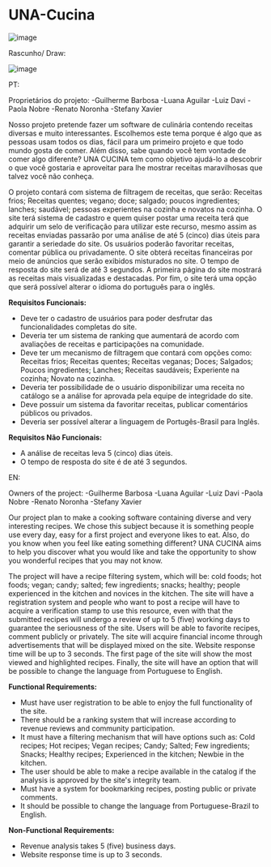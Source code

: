 # UNA-Cucina


![image](https://github.com/renatonoronha/UNA-Cucina/assets/132279548/433dacba-0ca8-49a7-9c87-6b84b468eb14)


Rascunho/ Draw:

![image](https://github.com/renatonoronha/UNA-Cucina/assets/132279548/95c6b9d4-0925-4011-b9f9-ba3426bb3957)


PT: 

Proprietários do projeto:
-Guilherme Barbosa
-Luana Aguilar
-Luiz Davi
-Paola Nobre
-Renato Noronha
-Stefany Xavier

Nosso projeto pretende fazer um software de culinária contendo receitas diversas e muito interessantes. Escolhemos este tema porque é algo que as pessoas usam todos os dias, fácil para um primeiro projeto e que todo mundo gosta de comer. Além disso, sabe quando você tem vontade de comer algo diferente? UNA CUCINA tem como objetivo ajudá-lo a descobrir o que você gostaria e aproveitar para lhe mostrar receitas maravilhosas que talvez você não conheça.

O projeto contará com sistema de filtragem de receitas, que serão: Receitas frios; Receitas quentes; vegano; doce; salgado; poucos ingredientes; lanches; saudável; pessoas experientes na cozinha e novatos na cozinha. O site terá sistema de cadastro e quem quiser postar uma receita terá que adquirir um selo de verificação para utilizar este recurso, mesmo assim as receitas enviadas passarão por uma análise de até 5 (cinco) dias úteis para garantir a seriedade do site. Os usuários poderão favoritar receitas, comentar pública ou privadamente. O site obterá receitas financeiras por meio de anúncios que serão exibidos misturados no site. O tempo de resposta do site será de até 3 segundos. A primeira página do site mostrará as receitas mais visualizadas e destacadas. Por fim, o site terá uma opção que será possível alterar o idioma do português para o inglês.

**Requisitos Funcionais:**
- Deve ter o cadastro de usuários para poder desfrutar das funcionalidades completas do site.
- Deveria ter um sistema de ranking que aumentará de acordo com avaliações de receitas e participações na comunidade. 
- Deve ter um mecanismo de filtragem que contará com opções como: Receitas frios; Receitas quentes; Receitas veganas; Doces; Salgados; Poucos ingredientes; Lanches; Receitas saudáveis; Experiente na cozinha; Novato na cozinha.
- Deveria ter possibilidade de o usuário disponibilizar uma receita no catálogo se a análise for aprovada pela equipe de integridade do site.
- Deve possuir um sistema da favoritar receitas, publicar comentários públicos ou privados.
- Deveria ser possível alterar a linguagem de Portugês-Brasil para Inglês.

**Requisitos Não Funcionais:**
- A análise de receitas leva 5 (cinco) dias úteis.
- O tempo de resposta do site é de até 3 segundos.



EN: 

Owners of the project:
-Guilherme Barbosa
-Luana Aguilar
-Luiz Davi
-Paola Nobre
-Renato Noronha
-Stefany Xavier

Our project plan to make a cooking software containing diverse and very interesting recipes. We chose this subject because it is something people use every day, easy for a first project and everyone likes to eat. Also, do you know when you feel like eating something different? UNA CUCINA aims to help you discover what you would like and take the opportunity to show you wonderful recipes that you may not know.

The project will have a recipe filtering system, which will be: cold foods; hot foods; vegan; candy; salted; few ingredients; snacks; healthy; people experienced in the kitchen and novices in the kitchen.
The site will have a registration system and people who want to post a recipe will have to acquire a verification stamp to use this resource, even with that the submitted recipes will undergo a review of up to 5 (five) working days to guarantee the seriousness of the site. Users will be able to favorite recipes, comment publicly or privately. The site will acquire financial income through advertisements that will be displayed mixed on the site. Website response time will be up to 3 seconds. The first page of the site will show the most viewed and highlighted recipes. Finally, the site will have an option that will be possible to change the language from Portuguese to English.

**Functional Requirements:**
- Must have user registration to be able to enjoy the full functionality of the site.
- There should be a ranking system that will increase according to revenue reviews and community participation.
- It must have a filtering mechanism that will have options such as: Cold recipes; Hot recipes; Vegan recipes; Candy; Salted; Few ingredients; Snacks; Healthy recipes; Experienced in the kitchen; Newbie in the kitchen.
- The user should be able to make a recipe available in the catalog if the analysis is approved by the site's integrity team.
- Must have a system for bookmarking recipes, posting public or private comments.
- It should be possible to change the language from Portuguese-Brazil to English.

**Non-Functional Requirements:**
- Revenue analysis takes 5 (five) business days.
- Website response time is up to 3 seconds.
